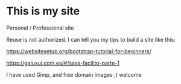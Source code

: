 # This is my site
Personal / Professional site

Reuse is not authorized.
I can tell you my tips to build a site like this:

https://websitesetup.org/bootstrap-tutorial-for-beginners/

https://galuxui.com.es/#/sass-facilito-parte-1

I have used Gimp, and free domain images ;) welcome
